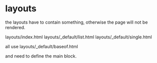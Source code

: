 
# layouts

the layouts have to contain something, otherwise the page will not be rendered.

layouts/index.html
layouts/_default/list.html
layouts/_default/single.html

all use
layouts/_default/baseof.html

and need to define the main block.
